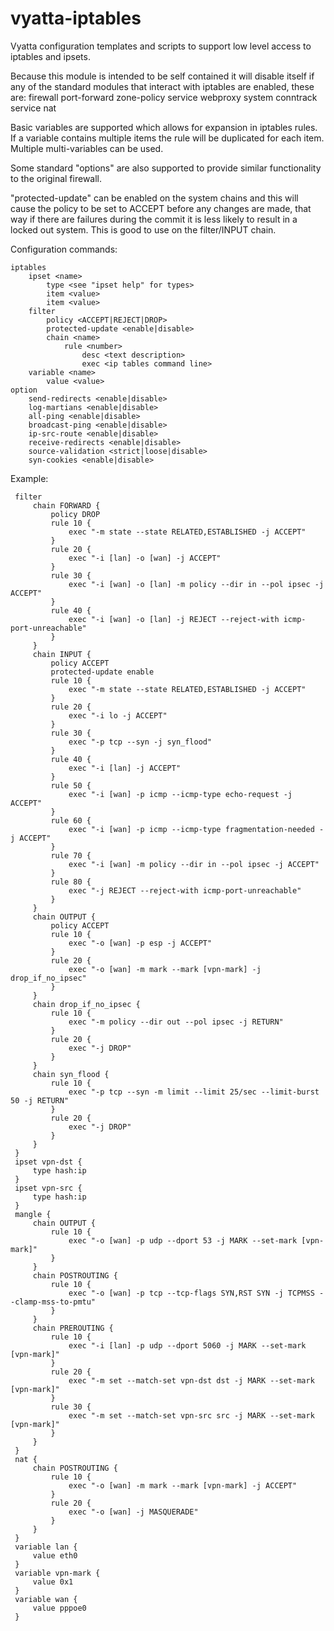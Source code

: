vyatta-iptables
===============

Vyatta configuration templates and scripts to support low level access to
iptables and ipsets.

Because this module is intended to be self contained it will disable itself
if any of the standard modules that interact with iptables are enabled, these
are:
	firewall
	port-forward
	zone-policy
	service webproxy
	system conntrack
	service nat

Basic variables are supported which allows for expansion in iptables
rules. If a variable contains multiple items the rule will be duplicated for
each item. Multiple multi-variables can be used.

Some standard "options" are also supported to provide similar functionality
to the original firewall.

"protected-update" can be enabled on the system chains and this will cause
the policy to be set to ACCEPT before any changes are made, that way if there
are failures during the commit it is less likely to result in a locked out
system. This is good to use on the filter/INPUT chain.

Configuration commands:

	iptables
		ipset <name>
			type <see "ipset help" for types>
			item <value>
			item <value>
		filter
			policy <ACCEPT|REJECT|DROP>
			protected-update <enable|disable>
			chain <name>
				rule <number>
					desc <text description>
					exec <ip tables command line>
		variable <name>
			value <value>
	option
		send-redirects <enable|disable>
		log-martians <enable|disable>
		all-ping <enable|disable>
		broadcast-ping <enable|disable>
		ip-src-route <enable|disable>
		receive-redirects <enable|disable>
		source-validation <strict|loose|disable>
		syn-cookies <enable|disable>


Example:

	 filter
	     chain FORWARD {
	         policy DROP
	         rule 10 {
	             exec "-m state --state RELATED,ESTABLISHED -j ACCEPT"
	         }
	         rule 20 {
	             exec "-i [lan] -o [wan] -j ACCEPT"
	         }
	         rule 30 {
	             exec "-i [wan] -o [lan] -m policy --dir in --pol ipsec -j ACCEPT"
	         }
	         rule 40 {
	             exec "-i [wan] -o [lan] -j REJECT --reject-with icmp-port-unreachable"
	         }
	     }
	     chain INPUT {
	         policy ACCEPT
	         protected-update enable
	         rule 10 {
	             exec "-m state --state RELATED,ESTABLISHED -j ACCEPT"
	         }
	         rule 20 {
	             exec "-i lo -j ACCEPT"
	         }
	         rule 30 {
	             exec "-p tcp --syn -j syn_flood"
	         }
	         rule 40 {
	             exec "-i [lan] -j ACCEPT"
	         }
	         rule 50 {
	             exec "-i [wan] -p icmp --icmp-type echo-request -j ACCEPT"
	         }
	         rule 60 {
	             exec "-i [wan] -p icmp --icmp-type fragmentation-needed -j ACCEPT"
	         }
	         rule 70 {
	             exec "-i [wan] -m policy --dir in --pol ipsec -j ACCEPT"
	         }
	         rule 80 {
	             exec "-j REJECT --reject-with icmp-port-unreachable"
	         }
	     }
	     chain OUTPUT {
	         policy ACCEPT
	         rule 10 {
	             exec "-o [wan] -p esp -j ACCEPT"
	         }
	         rule 20 {
	             exec "-o [wan] -m mark --mark [vpn-mark] -j drop_if_no_ipsec"
	         }
	     }
	     chain drop_if_no_ipsec {
	         rule 10 {
	             exec "-m policy --dir out --pol ipsec -j RETURN"
	         }
	         rule 20 {
	             exec "-j DROP"
	         }
	     }
	     chain syn_flood {
	         rule 10 {
	             exec "-p tcp --syn -m limit --limit 25/sec --limit-burst 50 -j RETURN"
	         }
	         rule 20 {
	             exec "-j DROP"
	         }
	     }
	 }
	 ipset vpn-dst {
	     type hash:ip
	 }
	 ipset vpn-src {
	     type hash:ip
	 }
	 mangle {
	     chain OUTPUT {
	         rule 10 {
	             exec "-o [wan] -p udp --dport 53 -j MARK --set-mark [vpn-mark]"
	         }
	     }
	     chain POSTROUTING {
	         rule 10 {
	             exec "-o [wan] -p tcp --tcp-flags SYN,RST SYN -j TCPMSS --clamp-mss-to-pmtu"
	         }
	     }
	     chain PREROUTING {
	         rule 10 {
	             exec "-i [lan] -p udp --dport 5060 -j MARK --set-mark [vpn-mark]"
	         }
	         rule 20 {
	             exec "-m set --match-set vpn-dst dst -j MARK --set-mark [vpn-mark]"
	         }
	         rule 30 {
	             exec "-m set --match-set vpn-src src -j MARK --set-mark [vpn-mark]"
	         }
	     }
	 }
	 nat {
	     chain POSTROUTING {
	         rule 10 {
	             exec "-o [wan] -m mark --mark [vpn-mark] -j ACCEPT"
	         }
	         rule 20 {
	             exec "-o [wan] -j MASQUERADE"
	         }
	     }
	 }
	 variable lan {
	     value eth0
	 }
	 variable vpn-mark {
	     value 0x1
	 }
	 variable wan {
	     value pppoe0
	 } 
